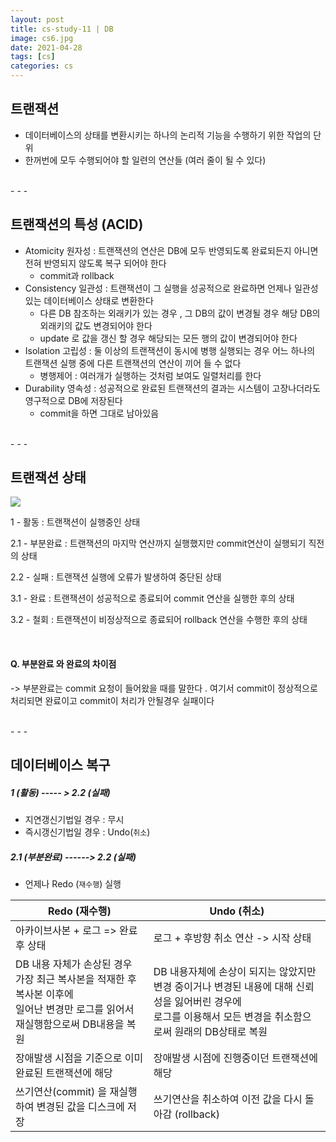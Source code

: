 ```yaml
---
layout: post
title: cs-study-11 | DB
image: cs6.jpg
date: 2021-04-28
tags: [cs]
categories: cs
---
```






## 트랜잭션

- 데이터베이스의 상태를 변환시키는 하나의 논리적 기능을 수행하기 위한 작업의 단위
- 한꺼번에 모두 수행되어야 할 일련의 연산들 (여러 줄이 될 수 있다)

<br>
- - -
<br>

## 트랜잭션의 특성 (ACID)

- Atomicity 원자성 : 트랜잭션의 연산은 DB에 모두 반영되도록 완료되든지 아니면 전혀 반영되지 않도록 복구 되어야 한다
  - commit과 rollback
- Consistency 일관성 : 트랜잭션이 그 실행을 성공적으로 완료하면 언제나 일관성 있는 데이터베이스 상태로 변환한다
  - 다른 DB 참조하는 외래키가 있는 경우 , 그 DB의 값이 변경될 경우 해당 DB의 외래키의 값도 변경되어야 한다
  - update 로 값을 갱신 할 경우 해당되는 모든 행의 값이 변경되어야 한다 
- Isolation 고립성 : 둘 이상의 트랜잭션이 동시에 병행 실행되는 경우 어느 하나의 트랜잭션 실행 중에 다른 트랜잭션의 연산이 끼어 들 수 없다
  - 병행제어 : 여러개가 실행하는 것처럼 보여도 일렬처리를 한다
- Durability 영속성 : 성공적으로 완료된 트랜잭션의 결과는 시스템이 고장나더라도 영구적으로 DB에 저장된다
  - commit을 하면 그대로 남아있음


<br>
- - -
<br>

## 트랜잭션 상태

<img src="https://img1.daumcdn.net/thumb/R1280x0/?scode=mtistory2&fname=https%3A%2F%2Fblog.kakaocdn.net%2Fdn%2FcMCCYJ%2FbtqG7pYNxAG%2FRL47ioxznxDOL2Ok3di2n0%2Fimg.png">



1 - 활동 :  트랜잭션이 실행중인 상태

2.1 - 부분완료 :  트랜잭션의 마지막 연산까지 실행했지만 commit연산이 실행되기 직전의 상태

2.2 - 실패 : 트랜잭션 실행에 오류가 발생하여 중단된 상태

3.1 - 완료 : 트랜잭션이 성공적으로 종료되어 commit 연산을 실행한 후의 상태

3.2 - 철회 : 트랜잭션이 비정상적으로 종료되어 rollback 연산을 수행한 후의 상태

<br>

#### Q. 부분완료 와 완료의 차이점

-> 부분완료는 commit 요청이 들어왔을 때를 말한다 . 여기서 commit이 정상적으로 처리되면 완료이고 commit이 처리가 안될경우 실패이다



<br>
- - -
<br>


## 데이터베이스 복구



##### 1 (활동) ----- > 2.2 (실패)

- 지연갱신기법일 경우 : 무시
- 즉시갱신기법일 경우 : Undo(`취소`)


##### 2.1 (부분완료) ------> 2.2 (실패)

- 언제나 Redo (`재수행`) 실행 



| Redo (재수행)                                                | Undo (취소)                                                  |
| ------------------------------------------------------------ | ------------------------------------------------------------ |
| 아카이브사본 + 로그 => 완료 후 상태                          | 로그 + 후방향 취소 연산 -> 시작 상태                         |
| DB 내용 자체가 손상된 경우 가장 최근 복사본을 적재한 후 복사본 이후에 <br>일어난 변경만 로그를 읽어서 재실행함으로써 DB내용을 복원 | DB 내용자체에 손상이 되지는 않았지만 변경 중이거나 변경된 내용에 대해 신뢰성을 잃어버린 경우에 <br>로그를 이용해서 모든 변경을 취소함으로써 원래의 DB상태로 복원 |
| 장애발생 시점을 기준으로 이미 완료된 트랜잭션에 해당         | 장애발생 시점에 진행중이던 트랜잭션에 해당                   |
| 쓰기연산(commit) 을 재실행하여 변경된 값을 디스크에 저장     | 쓰기연산을 취소하여 이전 값을 다시 돌아감 (rollback)         |

